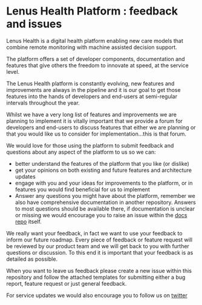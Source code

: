 # Lenus Health Platform : feedback and issues

Lenus Health is a digital health platform enabling new care models that combine remote monitoring with machine assisted decision support.

The platform offers a set of developer components, documentation and features that give others the freedom to innovate at speed, at the service level.

The Lenus Health platform is constantly evolving, new features and improvements are always in the pipeline and it is our goal to get those features into the hands of developers and end-users at semi-regular intervals throughout the year.

Whilst we have a very long list of features and improvements we are planning to implement it is vitally important that we provide a forum for developers and end-users to discuss features that either we are planning or that you would like us to consider for implementation...this is that forum.

We would love for those using the platform to submit feedback and questions about any aspect of the platform to us so we can:

- better understand the features of the platform that you like (or dislike)
- get your opinions on both existing and future features and architecture updates
- engage with you and your ideas for improvements to the platform, or in features you would find beneficial for us to implement
- Answer any questions you might have about the platform, remember we also have comprehensive documentation in another repository.  Answers to most questions should be available there, if documentation is unclear or missing we would encourage you to raise an issue within the [docs repo](https://github.com/lenushealth/docs) itself.

We really want your feedback, in fact we want to use your feedback to inform our future roadmap.  Every piece of feedback or feature request will be reviewed by our product team and we will get back to you with further questions or discussion.  To this end it is important that your feedback is as detailed as possible.

When you want to leave us feedback please create a new issue within this repository and follow the attached templates for submitting either a bug report, feature request or just general feedback.

For service updates we would also encourage you to follow us on [twitter](https://www.twitter.com/<status-handle>)